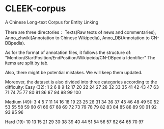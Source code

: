 # CLEEK-corpus
A Chinese Long-text Corpus for Entity Linking

There are three directories：
Texts(Raw texts of news and commentaries), Anno_zhwiki(Annotation to Chinese Wikipedia), Anno_DB(Annotation to CN-DBpedia).

As for the format of annotation files, it follows the structure of: 
"Mention/StartPosition/EndPosition/Wikipeida/CN-DBpedia Identifier"
The items are split by tab.

Also, there might be potential mistakes. We will keep them updated.

Moreover, the dataset is also divided into three categories according to the difficulty:
Easy (32):
1 2 6 8 9 12 17 20 22 24 27 28 32 33 35 41 42 43 47 63 71 74 75 77 80 81 86 87 94 98 99 100

Medium  (49):
3 4 5 7 11 14 16 18 19 23 25 26 31 34 36 37 45 46 48 49 50 52 53 55 58 59 60 61 66 67 68 69 72 73 76 78 79 82 83 84 85 88 89 90 91 92 93 95 96

Hard (19):
10 13 15 21 29 30 38 39 40 44 51 54 56 57 62 64 65 70 97
